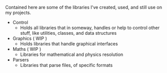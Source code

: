 Contained here are some of the libraries I've created, used, and still use on my projects.
- Control
  - Holds all libraries that in someway, handles or help to control other stuff, like utilities, classes, and data structures
- Graphics ( WIP )
  - Holds libraries that handle graphical interfaces
- Maths ( WIP )
  - Libraries for mathematical and physics resolution
- Parsers
  - Libraries that parse files, of specific formats

